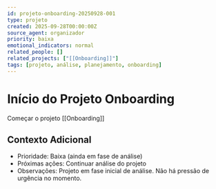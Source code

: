 ```yaml
---
id: projeto-onboarding-20250928-001
type: projeto
created: 2025-09-28T00:00:00Z
source_agent: organizador
priority: baixa
emotional_indicators: normal
related_people: []
related_projects: ["[[Onboarding]]"]
tags: [projeto, análise, planejamento, onboarding]
---
```


# Início do Projeto Onboarding

Começar o projeto [[Onboarding]]

## Contexto Adicional
- Prioridade: Baixa (ainda em fase de análise)
- Próximas ações: Continuar análise do projeto
- Observações: Projeto em fase inicial de análise. Não há pressão de urgência no momento.